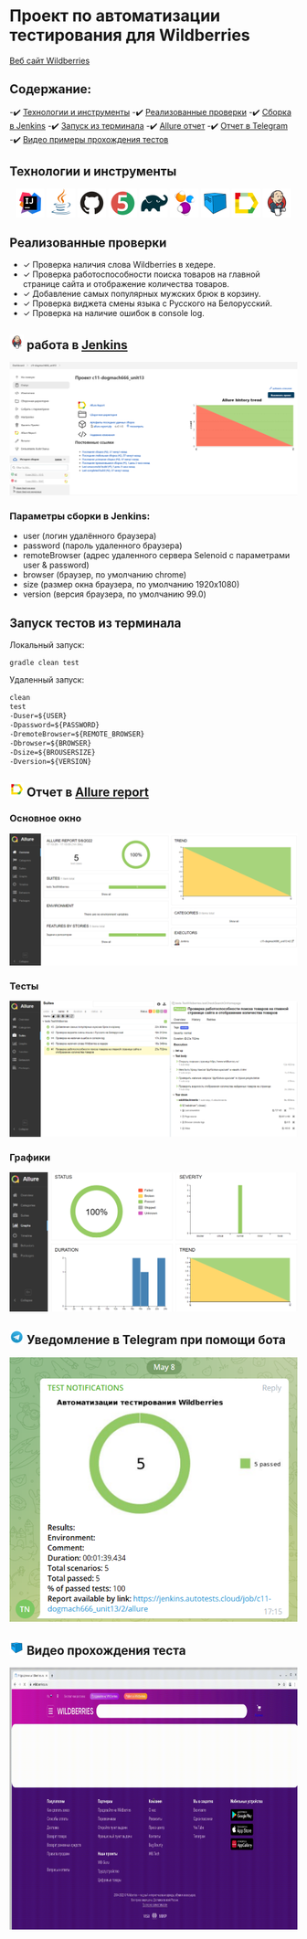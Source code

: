 # Проект по автоматизации тестирования для Wildberries
<a target="_blank" href="https://www.wildberries.ru">Веб сайт Wildberries</a>

## Содержание:

-:heavy_check_mark: [Технологии и инструменты](#технологии-и-инструменты)
-:heavy_check_mark: [Реализованные проверки](#реализованные-проверки)
-:heavy_check_mark: [Сборка в Jenkins](#параметры-сборки-в-jenkins)
-:heavy_check_mark: [Запуск из терминала](#запуск-тестов-из-терминала)
-:heavy_check_mark: [Allure отчет](#-отчет-в-allure-report)
-:heavy_check_mark: [Отчет в Telegram](#-уведомление-в-telegram-при-помощи-бота)
-:heavy_check_mark: [Видео примеры прохождения тестов](#-видео-прохождения-теста)

## Технологии и инструменты

<p align="center">
<a href="https://www.jetbrains.com/idea/"><img src="images/logo/Idea.svg" width="50" height="50"  alt="IDEA"/></a>
<a href="https://www.java.com/"><img src="images/logo/Java.svg" width="50" height="50"  alt="Java"/></a>
<a href="https://github.com/"><img src="images/logo/GitHub.svg" width="50" height="50"  alt="Github"/></a>
<a href="https://junit.org/junit5/"><img src="images/logo/Junit5.svg" width="50" height="50"  alt="JUnit 5"/></a>
<a href="https://gradle.org/"><img src="images/logo/Gradle.svg" width="50" height="50"  alt="Gradle"/></a>
<a href="https://selenide.org/"><img src="images/logo/Selenide.svg" width="50" height="50"  alt="Selenide"/></a>
<a href="https://aerokube.com/selenoid/"><img src="images/logo/Selenoid.svg" width="50" height="50"  alt="Selenoid"/></a>
<a href="https://github.com/allure-framework/allure2"><img src="images/logo/Allure.svg" width="50" height="50"  alt="Allure"/></a>
<a href="https://www.jenkins.io/"><img src="images/logo/Jenkins.svg" width="50" height="50"  alt="Jenkins"/></a>
</p>

## Реализованные проверки

- ✓ Проверка наличия слова Wildberries в хедере.
- ✓ Проверка работоспособности поиска товаров на главной странице сайта и отображение количества товаров.
- ✓ Добавление самых популярных мужских брюк в корзину.
- ✓ Проверка виджета смены языка с Русского на Белорусский.
- ✓ Проверка на наличие ошибок в console log.

## <img src="images/logo/Jenkins.svg" width="25" height="25"  alt="Jenkins"/></a> работа в <a target="_blank" href="https://jenkins.autotests.cloud/job/c11-dogmach666_unit13/"> Jenkins </a>
<p align="center">
<a href="https://jenkins.autotests.cloud/job/c11-dogmach666_unit13/"><img src="images/screenshots/Screenshot_1.png" alt="Jenkins"/></a>
</p>

### Параметры сборки в Jenkins:

- user (логин удалённого браузера)
- password (пароль удаленного браузера)
- remoteBrowser (адрес удаленного сервера Selenoid с параметрами user & password)
- browser (браузер, по умолчанию chrome)
- size (размер окна браузера, по умолчанию 1920x1080)
- version (версия браузера, по умолчанию 99.0)

## Запуск тестов из терминала

Локальный запуск:
```
gradle clean test
```

Удаленный запуск:
```
clean
test
-Duser=${USER}
-Dpassword=${PASSWORD}
-DremoteBrowser=${REMOTE_BROWSER}
-Dbrowser=${BROWSER}
-Dsize=${BROUSERSIZE}
-Dversion=${VERSION}
```

## <img src="images/logo/Allure.svg" width="25" height="25"  alt="Allure"/></a> Отчет в <a target="_blank" href="https://jenkins.autotests.cloud/job/c11-dogmach666_unit13/2/allure/">Allure report</a>

### Основное окно

<p align="center">
<img title="Allure Overview Dashboard" src="images/screenshots/Screenshot_2.png">
</p>

### Тесты

<p align="center">
<img title="Allure Tests" src="images/screenshots/Screenshot_3.png">
</p>

### Графики

<p align="center">
<img title="Allure Graphics" src="images/screenshots/Screenshot_4.png">
</p>

## <img src="images/logo/Telegram.svg" width="25" height="25"  alt="Allure"/></a> Уведомление в Telegram при помощи бота

<p align="center">
<img title="Allure Overview Dashboard" src="images/screenshots/Screenshot_5.png" >
</p>


## <img src="images/logo/Selenoid.svg" width="25" height="25"  alt="Allure"/></a> Видео прохождения теста

<p align="center">
<img title="Selenoid Video" src="images/gif/Gif_1.gif" width="750" height="459"  alt="video"> 
</p>
